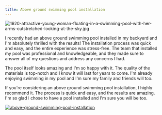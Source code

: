 ```yaml
---
title: Above ground swimming pool installation
---
```


![1920-attractive-young-woman-floating-in-a-swimming-pool-with-her-arms-outstretched-looking-at-the-sky.jpg](/1920-attractive-young-woman-floating-in-a-swimming-pool-with-her-arms-outstretched-looking-at-the-sky.jpg)

I recently had an above ground swimming pool installed in my backyard and I'm absolutely thrilled with the results! The installation process was quick and easy, and the entire experience was stress-free. The team that installed my pool was professional and knowledgeable, and they made sure to answer all of my questions and address any concerns I had.

The pool itself looks amazing and I'm so happy with it. The quality of the materials is top-notch and I know it will last for years to come. I'm already enjoying swimming in my pool and I'm sure my family and friends will too.

If you're considering an above ground swimming pool installation, I highly recommend it. The process is quick and easy, and the results are amazing. I'm so glad I chose to have a pool installed and I'm sure you will be too.

[![above-ground-swimming-pool-installation](<https://dabuttonfactory.com/button.png?t=CHECK+SERVICE&f=Noto+Sans-Bold&ts=26&tc=fff&hp=45&vp=20&c=11&bgt=unicolored&bgc=4bd42f>)](<https://londonexpertfinder.com/link>)
